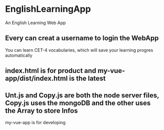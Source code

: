 # EnglishLearningApp
An English Learning Web App 
## Every can creat a username to login the WebApp
You can learn CET-4 vocabularies, which will save your learning progres automatically
## index.html is for product and my-vue-app/dist/index.html is the latest
## Unt.js and Copy.js are both the node server files, Copy.js uses the mongoDB and the other uses the Array to store Infos
my-vue-app is for developing
